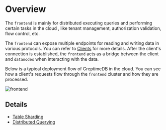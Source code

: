 # Overview

The `frontend` is mainly for distributed executing queries and performing certain tasks in the cloud
, like tenant management, authorization validation, flow control, etc.

The `frontend` can expose multiple endpoints for reading and writing data in various protocols. You
can refer to [Clients][1] for more details. After the client's connection is
established, the `frontend` acts as a bridge between the client and `datanodes` when interacting with
the data.

Below is a typical deployment flow of GreptimeDB in the cloud. You can see how a client's requests
flow through the `frontend` cluster and how they are processed.

![frontend](/frontend.png)

## Details

- [Table Sharding][2]
- [Distributed Querying][3]

[1]: /user-guide/clients/overview.md
[2]: ./table-sharding.md
[3]: ./distributed-querying.md
